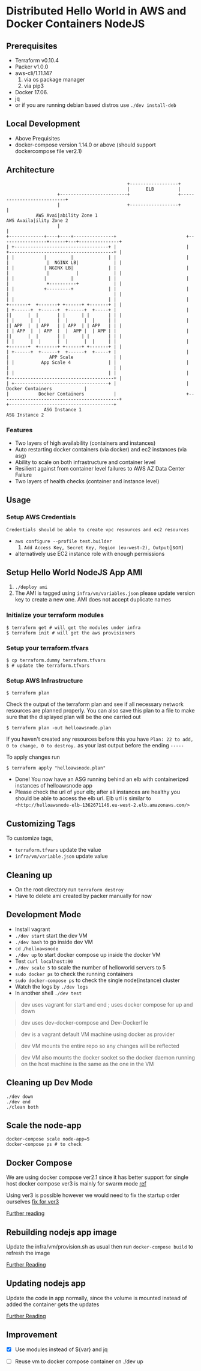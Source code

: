 # Distributed Hello World in AWS and Docker Containers NodeJS

## Prerequisites
* Terraform v0.10.4
* Packer v1.0.0
* aws-cli/1.11.147
  1. via os package manager
  2. via pip3 
* Docker 17.06. 
* jq
* or if you are running debian based distros use `./dev install-deb`
## Local Development 
* Above Prequisites
* docker-compose version 1.14.0 or above (should support dockercompose file ver2.1)

## Architecture 
```
                                             +------------------+
                                             |      ELB         |
                   +-------------------------+                  +---------------------------+
                   |                         +------------------+                           |
           AWS Avai|ability Zone 1                                                AWS Availa|ility Zone 2
                   |                                                                        |
+-------------+----+----+---------------+                          +-----------------+------+---+---------------+
| +-----------------------------------+ |                          |  +---------------------------------------+ |
| |           |         |             | |                          |  |              |  NGINX LB|             | |
| |           | NGINX LB|             | |                          |  |              |          |             | |
| |           |         |             | |                          |  |              +----------+             | |
| |           +---------+             | |                          |  |                                       | |
| |                                   | |                          |  +-------+  +-------+ +------+ +-------+ | |
| +------+  +------+  +------+  +-----+ |                          |  ||      |  |       | |      | |       | | |
| |      |  |      |  |      |  |     | |                          |  || APP  |  | APP   | | APP  | | APP   | | |
| | APP  |  | APP  |  |  APP |  | APP | |                          |  ||      |  |       | |      | |       | | |
| |      |  |      |  |      |  |     | |                          |  +-------+  +-------+ +------+ +-------+ | |
| +------+  +------+  +------+  +-----+ |                          |  |               APP Scale               | |
| |          App Scale 4              | |                          |  |                                       | |
| |                                   | |                          |  +---------------------------------------+ |
| +-----------------------------------+ |                          |               Docker Containers            |
|           Docker Containers           |                          +--------------------------------------------+
+---------------------------------------+                         
              ASG Instance 1                                                        ASG Instance 2
```

### Features

* Two layers of high availability (containers and instances)
* Auto restarting docker containers (via docker) and ec2 instances (via asg)
* Ability to scale on both infrastructure and container level
* Resilient against from container level failures to AWS AZ Data Center Failure
* Two layers of health checks (container and instance level)

## Usage
### Setup AWS Credentials
`Credentials should be able to create vpc resources and ec2 resources`

* `aws configure --profile test.builder`
   1. `Add Access Key, Secret Key, Region (eu-west-2), Output`(json)
* alternatively use EC2 instance role with enough permissions 

## Setup Hello World NodeJS App AMI 
   1. `./deploy ami`
   1. The AMI is tagged using `infra/vm/variables.json` please update version key to create a new one. AMI does not accept duplicate names
   
### Initialize your terraform modules

    $ terraform get # will get the modules under infra
    $ terraform init # will get the aws provisioners

### Setup your terraform.tfvars

    $ cp terraform.dummy terraform.tfvars
    $ # update the terraform.tfvars

### Setup AWS Infrastructure

    $ terraform plan

Check the output of the terraform plan and see if all necessary network
resources are planned properly. 
You can also save this plan to a file to make sure that the displayed plan
will be the one carried out

    $ terraform plan -out helloawsnode.plan

If you haven't created any resources before this you have `Plan: 22 to add, 0
to change, 0 to destroy.` as your last output before the ending `-----`

To apply changes run

    $ terraform apply "helloawsnode.plan"
    
* Done! You now have an ASG running behind an elb with containerized instances of helloawsnode app
* Please check the url of your elb; after all instances are healthy you should be able to access the elb url. Elb url is similar to `<http://helloawsnode-elb-1362671146.eu-west-2.elb.amazonaws.com/>`

## Customizing Tags
To customize tags,
* `terraform.tfvars` update the value
* `infra/vm/variable.json` update value
## Cleaning up
* On the root directory run `terraform destroy`
* Have to delete ami created by packer manually for now

## Development Mode
* Install vagrant
* `./dev start` start the dev VM
* `./dev bash` to go inside dev VM
* `cd /helloawsnode`
* `./dev up` to start docker compose up inside the docker VM
* Test `curl localhost:80`
* `./dev scale 5` to scale the number of helloworld servers to 5
* `sudo docker ps` to check the running containers
* `sudo docker-compose ps` to check the single node(instance) cluster
* Watch the logs by `./dev logs`
* In another shell `./dev test`

> dev uses vagrant for start and end ; uses docker compose for up and down 

> dev uses dev-docker-compose and Dev-Dockerfile

> dev is a vagrant default VM machine using docker as provider

> dev VM mounts the entire repo so any changes will be reflected 

> dev VM also mounts the docker socket so the docker daemon running on the host machine is the same as the one in the VM 

## Cleaning up Dev Mode
```
./dev down
./dev end
./clean both
```

## Scale the node-app
```
docker-compose scale node-app=5
docker-compose ps # to check
```

## Docker Compose
We are using docker compose ver2.1 since it has better support for single host docker compose ver3 is mainly for swarm mode
[ref](https://github.com/docker/compose/issues/374#issuecomment-285151437)

Using ver3 is possible however we would need to fix the startup order ourselves [fix for ver3](https://docs.docker.com/compose/startup-order/)
 
[Further reading](https://github.com/docker/compose/issues/4305)

## Rebuilding nodejs app image
Update the infra/vm/provision.sh as usual then run `docker-compose build` to refresh the image

[Further Reading](https://github.com/docker/compose/issues/1487)

## Updating nodejs app 
Update the code in app normally, since the volume is mounted instead of added the container gets the updates

[Further Reading](https://stackoverflow.com/questions/27735706/docker-add-vs-volume)

## Improvement
* [x] Use modules instead of ${var} and jq
* [ ] Reuse vm to docker compose container on ./dev up

